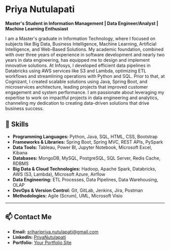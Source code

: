 
# Priya Nutulapati
**Master's Student in Information Management | Data Engineer/Analyst | Machine Learning Enthusiast**

I am a Master's graduate in Information Technology, where I focused on subjects like Big Data, Business Intelligence, Machine Learning, Artificial Intelligence, and Web-Based Solutions. My academic foundation, combined with over three years of experience in software development and nearly two years in data engineering, has equipped me to design and implement innovative solutions. At Infosys, I developed efficient data pipelines in Databricks using AWS services like S3 and Lambda, optimizing ETL workflows and streamlining operations with Python and SQL. Prior to that, at Cognizant, I created scalable solutions using Java, Spring Boot, and microservices architecture, leading projects that improved customer engagement and system performance. I am passionate about leveraging my expertise to work on impactful projects in data engineering and analytics, channeling my dedication to creating data-driven solutions that drive business success.


## 🚀 Skills
- **Programming Languages:** Python, Java, SQL, HTML, CSS, Bootstrap
- **Frameworks & Libraries:** Spring Boot, Spring MVC, REST APIs, PySpark
- **Data Tools:** Tableau, Power BI, Jupyter Notebook, Microsoft Excel, Kibana
- **Databases:** MongoDB, MySQL, PostgreSQL, SQL Server, Redis Cache, RDBMS
- **Big Data & Cloud Technologies:** Hadoop, Apache Spark, Databricks, AWS (S3, Lambda), Microsoft Azure, Airflow
- **Data Engineering:** ETL Processes, Data Pipelines, Data Warehousing, OLAP
- **DevOps & Version Control:** Git, GitLab, Jenkins, Jira, Postman
- **Methodologies:** Agile (Scrum), UML, Microsoft Visio

---

## 📫 Contact Me
- **Email:** sriharipriya.nutulapati@gmail.com
- **LinkedIn:** [PriyaNutulapati](https://www.linkedin.com/in/priya-nutulapati/)
- **Portfolio:** [Your Portfolio Site](#)


